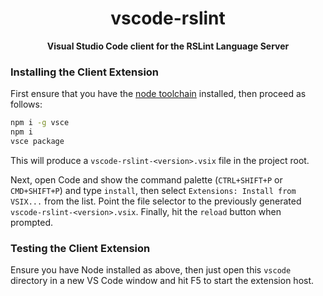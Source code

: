 <div align="center">
  <h1>vscode-rslint</h1>
  <strong>Visual Studio Code client for the RSLint Language Server</strong>
</div>

### Installing the Client Extension

First ensure that you have the [node toolchain](https://nodejs.org/en/download/) installed, then proceed as follows:

```bash
npm i -g vsce
npm i
vsce package
```

This will produce a `vscode-rslint-<version>.vsix` file in the project root.

Next, open Code and show the command palette (`CTRL+SHIFT+P` or `CMD+SHIFT+P`) and type `install`, then select `Extensions: Install from VSIX...` from the list. Point the file selector to the previously generated `vscode-rslint-<version>.vsix`. Finally, hit the `reload` button when prompted.

### Testing the Client Extension

Ensure you have Node installed as above, then just open this `vscode` directory in a new VS Code window and hit F5 to start the extension host.
